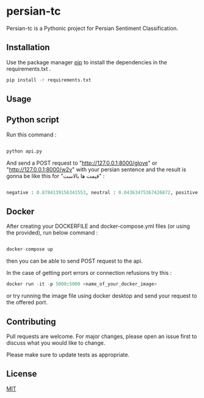 # persian-tc

Persian-tc is a Pythonic project for Persian Sentiment Classification.

## Installation

Use the package manager [pip](https://pip.pypa.io/en/stable/) to install the dependencies in the requirements.txt .

```bash
pip install -r requirements.txt
```

## Usage

## Python script

Run this command :

```python

python api.py

```
And send a POST request to "http://127.0.0.1:8000/glove" or "http://127.0.0.1:8000/w2v" with your persian sentence and the result is gonna be like this for "قیمت ها بالاست" :

```python

negative : 0.8784139156341553, neutral : 0.04363475367426872, positive : 0.0779513269662857

```
## Docker

After creating your DOCKERFILE and docker-compose.yml files (or using the provided), run below command :

```python

docker-compose up

```
then you can be able to send POST request to the api.

In the case of getting port errors or connection refusions try this :

```python
docker run -it -p 5000:5000 <name_of_your_docker_image>
```
or try running the image file using docker desktop and send your request to the offered port.



## Contributing
Pull requests are welcome. For major changes, please open an issue first to discuss what you would like to change.

Please make sure to update tests as appropriate.

## License
[MIT](https://choosealicense.com/licenses/mit/)
